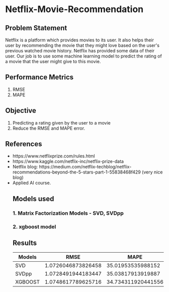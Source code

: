 # Netflix-Movie-Recommendation

## Problem Statement

Netflix is a platform which provides movies to its user. It also helps their user by recommending the movie that they might love based on the user's previous watched movie history. Netflix has provided some data of their user. Our job is to use some machine learning model to predict the rating of a movie that the user might give to this movie.

## Performance Metrics

1. RMSE
2. MAPE

## Objective

1. Predicting a rating given by the user to a movie
2. Reduce the RMSE and MAPE error.

## References
<ul>
<li> https://www.netflixprize.com/rules.html</li>
<li> https://www.kaggle.com/netflix-inc/netflix-prize-data</li>
<li> Netflix blog: https://medium.com/netflix-techblog/netflix-recommendations-beyond-the-5-stars-part-1-55838468f429 (very nice blog)</li>
<li>Applied AI course.</li>
  
  
## Models used
### 1. Matrix Factorization Models - SVD, SVDpp
### 2. xgboost model
  
## Results

Models | RMSE | MAPE 
--- | --- | --- 
SVD | 1.0726046873826458 | 35.01953535988152
SVDpp | 1.0728491944183447 | 35.03817913919887
XGBOOST | 1.0748617789625716 | 34.734311920441556
